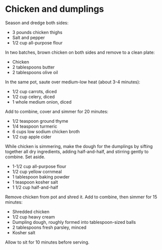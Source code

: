 Chicken and dumplings
=====================

Season and dredge both sides:

- 3 pounds chicken thighs
- Salt and pepper
- 1/2 cup all-purpose flour

In two batches, brown chicken on both sides and remove to a clean plate:

- Chicken
- 2 tablespoons butter
- 2 tablespoons olive oil

In the same pot, saute over medium-low heat (about 3-4 minutes):

- 1/2 cup carrots, diced
- 1/2 cup celery, diced
- 1 whole medium onion, diced

Add to combine, cover and simmer for 20 minutes:

- 1/2 teaspoon ground thyme
- 1/4 teaspoon turmeric
- 6 cups low sodium chicken broth
- 1/2 cup apple cider

While chicken is simmering, make the dough for the dumplings by sifting together all dry ingredients, adding  half-and-half, and stirring gently to combine. Set aside.

- 1-1/2 cup all-purpose flour
- 1/2 cup yellow cornmeal
- 1 tablespoon baking powder
- 1 teaspoon kosher salt
- 1 1/2 cup half-and-half

Remove chicken from pot and shred it. Add to combine, then simmer for 15 minutes:

- Shredded chicken
- 1/2 cup heavy cream
- Dumpling dough, roughly formed into tablespoon-sized balls
- 2 tablespoons fresh parsley, minced
- Kosher salt

Allow to sit for 10 minutes before serving.
